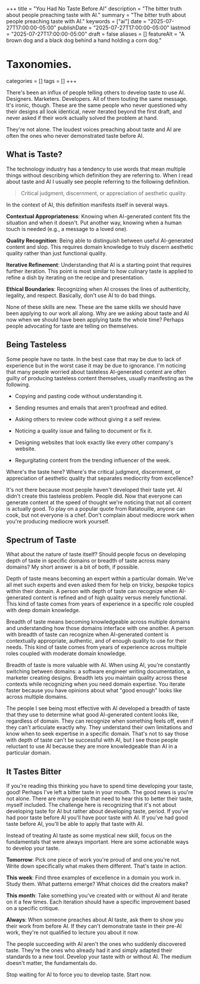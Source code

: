 +++
title       = "You Had No Taste Before AI"
description = "The bitter truth about people preaching taste with AI."
summary     = "The bitter truth about people preaching taste with AI."
keywords    = ["ai"]
date        = "2025-07-27T17:00:00-05:00"
publishDate = "2025-07-27T17:00:00-05:00"
lastmod     = "2025-07-27T17:00:00-05:00"
draft       = false
aliases     = []
featureAlt  = "A brown dog and a black dog behind a hand holding a corn dog."

# Taxonomies.
categories = []
tags       = []
+++

There's been an influx of people telling others to develop taste to use AI.
Designers. Marketers. Developers. All of them touting the same message. It's
ironic, though. These are the same people who never questioned why their designs
all look identical, never iterated beyond the first draft, and never asked if
their work actually solved the problem at hand.

They're not alone. The loudest voices preaching about taste and AI are often the
ones who never demonstrated taste before AI.

## What is Taste?

The technology industry has a tendency to use words that mean multiple things
without describing which definition they are referring to. When I read about
taste and AI I usually see people referring to the following definition.

> Critical judgment, discernment, or appreciation of aesthetic quality.

In the context of AI, this definition manifests itself in several ways.

**Contextual Appropriateness**: Knowing when AI-generated content fits the
situation and when it doesn't. Put another way, knowing when a human touch is
needed (e.g., a message to a loved one).

**Quality Recognition**: Being able to distinguish between useful AI-generated
content and slop. This requires domain knowledge to truly discern aesthetic
quality rather than just functional quality.

**Iterative Refinement**: Understanding that AI is a starting point that
requires further iteration. This point is most similar to how culinary taste is
applied to refine a dish by iterating on the recipe and presentation.

**Ethical Boundaries**: Recognizing when AI crosses the lines of authenticity,
legality, and respect. Basically, don't use AI to do bad things.

None of these skills are new. These are the same skills we should have been
applying to our work all along. Why are we asking about taste and AI now when
we should have been applying taste the whole time? Perhaps people advocating for
taste are telling on themselves.

## Being Tasteless

Some people have no taste. In the best case that may be due to lack of
experience but in the worst case it may be due to ignorance. I'm noticing that
many people worried about tasteless AI-generated content are often guilty of
producing tasteless content themselves, usually manifesting as the following.

* Copying and pasting code without understanding it.

* Sending resumes and emails that aren't proofread and edited.

* Asking others to review code without giving it a self review.

* Noticing a quality issue and failing to document or fix it.

* Designing websites that look exactly like every other company's website.

* Regurgitating content from the trending influencer of the week.

Where's the taste here? Where's the critical judgment, discernment, or
appreciation of aesthetic quality that separates mediocrity from excellence?

It's not there because most people haven't developed their taste yet. AI didn't
create this tasteless problem. People did. Now that everyone can generate
content at the speed of thought we're noticing that not all content is actually
good. To play on a popular quote from Ratatouille, anyone can cook, but not
everyone is a chef. Don't complain about mediocre work when you're producing
mediocre work yourself.

## Spectrum of Taste

What about the nature of taste itself? Should people focus on developing depth
of taste in specific domains or breadth of taste across many domains? My short
answer is a bit of both, if possible.

Depth of taste means becoming an expert within a particular domain. We've all
met such experts and even asked them for help on tricky, bespoke topics within
their domain. A person with depth of taste can recognize when AI-generated
content is refined and of high quality versus merely functional. This kind of
taste comes from years of experience in a specific role coupled with deep domain
knowledge.

Breadth of taste means becoming knowledgeable across multiple domains and
understanding how those domains interface with one another. A person with
breadth of taste can recognize when AI-generated content is contextually
appropriate, authentic, and of enough quality to use for their needs. This
kind of taste comes from years of experience across multiple roles coupled with
moderate domain knowledge.

Breadth of taste is more valuable with AI. When using AI, you're constantly
switching between domains: a software engineer writing documentation, a marketer
creating designs. Breadth lets you maintain quality across these contexts while
recognizing when you need domain expertise. You iterate faster because you have
opinions about what "good enough" looks like across multiple domains.

The people I see being most effective with AI developed a breadth of taste that
they use to determine what good AI-generated content looks like, regardless
of domain. They can recognize when something feels off, even if they can't
articulate exactly why. They understand their own limitations and know when to
seek expertise in a specific domain. That's not to say those with depth of taste
can't be successful with AI, but I see those people reluctant to use AI because
they are more knowledgeable than AI in a particular domain.

## It Tastes Bitter

If you're reading this thinking you have to spend time developing your taste,
good! Perhaps I've left a bitter taste in your mouth. The good news is you're
not alone. There are many people that need to hear this to better their
taste, myself included. The challenge here is recognizing that it's not about
developing taste for AI but rather about developing taste, period. If you've had
poor taste before AI you'll have poor taste with AI. If you've had good taste
before AI, you'll be able to apply that taste with AI.

Instead of treating AI taste as some mystical new skill, focus on the
fundamentals that were always important. Here are some actionable ways to
develop your taste.

**Tomorrow**: Pick one piece of work you're proud of and one you're not.
Write down specifically what makes them different. That's taste in action.

**This week**: Find three examples of excellence in a domain you work in. Study
them. What patterns emerge? What choices did the creators make?

**This month**: Take something you've created with or without AI and iterate
on it a few times. Each iteration should have a specific improvement based on a
specific critique.

**Always**: When someone preaches about AI taste, ask them to show you their
work from before AI. If they can't demonstrate taste in their pre-AI work,
they're not qualified to lecture you about it now.

The people succeeding with AI aren't the ones who suddenly discovered taste.
They're the ones who already had it and simply adapted their standards to a
new tool. Develop your taste with or without AI. The medium doesn't matter, the
fundamentals do.

Stop waiting for AI to force you to develop taste. Start now.
